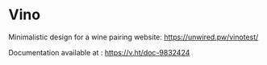 # Vino

Minimalistic design for a wine pairing website: https://unwired.pw/vinotest/

Documentation available at : https://v.ht/doc-9832424
